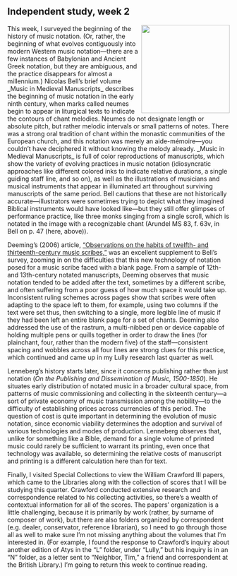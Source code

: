 ## Independent study, week 2


<img src='/blob/main/uploads/bell_monks.jpeg/' width="200" align="right">
This week, I surveyed the beginning of the history of music notation. (Or, rather, the beginning of what evolves contiguously into modern Western music notation—there are a few instances of Babylonian and Ancient Greek notation, but they are ambiguous, and the practice disappears for almost a millennium.) Nicolas Bell’s brief volume _Music in Medieval Manuscripts_ describes the beginning of music notation in the early ninth century, when marks called neumes begin to appear in liturgical texts to indicate the contours of chant melodies. Neumes do not designate length or absolute pitch, but rather melodic intervals or small patterns of notes. There was a strong oral tradition of chant within the monastic communities of the European church, and this notation was merely an aide-mémoire—you couldn’t have deciphered it without knowing the melody already. _Music in Medieval Manuscripts_ is full of color reproductions of manuscripts, which show the variety of evolving practices in music notation (idiosyncratic approaches like different colored inks to indicate relative durations, a single guiding staff line, and so on), as well as the illustrations of musicians and musical instruments that appear in illuminated art throughout surviving manuscripts of the same period. Bell cautions that these are not historically accurate—illustrators were sometimes trying to depict what they imagined Biblical instruments would have looked like—but they still offer glimpses of performance practice, like three monks singing from a single scroll, which is notated in the image with a recognizable chant (Arundel MS 83, f. 63v, in Bell on p. 47 (here, above)).

Deeming’s (2006) article, [“Observations on the habits of twelfth- and thirteenth-century music scribes,”](https://www.persee.fr/doc/scrip_0036-9772_2006_num_60_1_3918) was an excellent supplement to Bell’s survey, zooming in on the difficulties that this new technology of notation posed for a music scribe faced with a blank page. From a sample of 12th- and 13th-century notated manuscripts, Deeming observes that music notation tended to be added after the text, sometimes by a different scribe, and often suffering from a poor guess of how much space it would take up. Inconsistent ruling schemes across pages show that scribes were often adapting to the space left to them, for example, using two columns if the text were set thus, then switching to a single, more legible line of music if they had been left an entire blank page for a set of chants. Deeming also addressed the use of the rastrum, a multi-nibbed pen or device capable of holding multiple pens or quills together in order to draw the lines (for plainchant, four, rather than the modern five) of the staff—consistent spacing and wobbles across all four lines are strong clues for this practice, which continued and came up in my Lully research last quarter as well.

Lenneberg’s history starts later, since it concerns publishing rather than just notation (_On the Publishing and Dissemination of Music, 1500-1850_). He situates early distribution of notated music in a broader cultural space, from patterns of music commissioning and collecting  in the sixteenth century—a sort of private economy of music transmission among the nobility—to the difficulty of establishing prices across currencies of this period. The question of cost is quite important in determining the evolution of music notation, since economic viability determines the adoption and survival of various technologies and modes of production. Lenneberg observes that, unlike for something like a Bible, demand for a single volume of printed music could rarely be sufficient to warrant its printing, even once that technology was available, so determining the relative costs of manuscript and printing is a different calculation here than for text.

Finally, I visited Special Collections to view the William Crawford III papers, which came to the Libraries along with the collection of scores that I will be studying this quarter. Crawford conducted extensive research and correspondence related to his collecting activities, so there’s a wealth of contextual information for all of the scores. The papers’ organization is a little challenging, because it is primarily by work (rather, by surname of composer of work), but there are also folders organized by correspondent (e.g. dealer, conservator, reference librarian), so I need to go through those all as well to make sure I’m not missing anything about the volumes that I’m interested in. (For example, I found the response to Crawford’s inquiry about another edition of Atys in the “L” folder, under “Lully,” but his inquiry is in an “N” folder, as a letter sent to “Neighbor, Tim,” a friend and correspondent at the British Library.) I’m going to return this week to continue reading.
